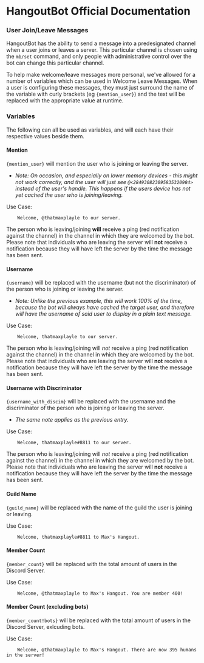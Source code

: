 # HangoutBot Official Documentation
### User Join/Leave Messages
HangoutBot has the ability to send a message into a predesignated channel when a user joins or leaves a server. 
This particular channel is chosen using the `mb/set` command, and only people with administrative control over the bot
can change this particular channel.

To help make welcome/leave messages more personal, we've allowed for a number of variables which can be used in Welcome Leave Messages.
When a user is configuring these messages, they must just surround the name of the variable with 
curly brackets (eg `{mention_user}`) and the text will be replaced with the appropriate value at runtime.

### **Variables**
The following can all be used as variables, and will each have their respective values beside them.

#### Mention

``{mention_user}`` will mention the user who is joining or leaving the server.
* *Note: On occasion, and especially on lower memory devices - this might not work correctly, and the user will just see `@<284930823095835320984>` instead of the user's handle. This happens if the users device has not yet cached the user who is joining/leaving.*

Use Case:
```
    Welcome, @thatmaxplayle to our server.
```
The person who is leaving/joining **will** receive a ping (red notification against the channel) in the channel in which they are welcomed by the bot. Please note that individuals who are leaving the server will __not__ receive a notification because they will have left the server by the time the message has been sent.

#### Username

``{username}`` will be replaced with the username (but not the discriminator) of the person who is joining or leaving the server.
* *Note: Unlike the previous example, this will work 100% of the time, because the bot will always have cached the target user, and therefore will have the username of said user to display in a plain text message.*

Use Case:
```
    Welcome, thatmaxplayle to our server.
```
The person who is leaving/joining will *not* receive a ping (red notification against the channel) in the channel in which they are welcomed by the bot. Please note that individuals who are leaving the server will __not__ receive a notification because they will have left the server by the time the message has been sent.

#### Username with Discriminator 

``{username_with_discim}`` will be replaced with the username and the discriminator of the person who is joining or leaving the server.
* *The same note applies as the previous entry.*

Use Case:
```
    Welcome, thatmaxplayle#8811 to our server.
```
The person who is leaving/joining will *not* receive a ping (red notification against the channel) in the channel in which they are welcomed by the bot. Please note that individuals who are leaving the server will __not__ receive a notification because they will have left the server by the time the message has been sent.


#### Guild Name

``{guild_name}`` will be replaced with the name of the guild the user is joining or leaving.

Use Case:
```
    Welcome, thatmaxplayle#8811 to Max's Hangout.
```

#### Member Count

``{member_count}`` will be replaced with the total amount of users in the Discord Server.

Use Case:
```
    Welcome, @thatmaxplayle to Max's Hangout. You are member 400!
```

#### Member Count (excluding bots)

``{member_count!bots}`` will be replaced with the total amount of users in the Discord Server, exlcuding bots.

Use Case:
```
    Welcome, @thatmaxplayle to Max's Hangout. There are now 395 humans in the server!
```
